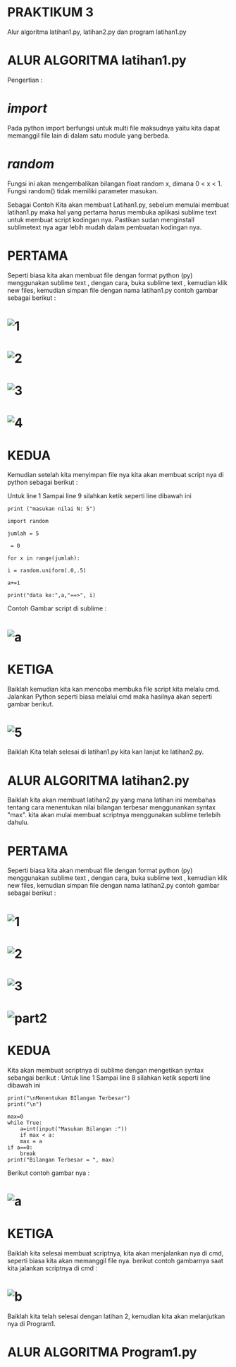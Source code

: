 # PRAKTIKUM 3
Alur algoritma latihan1.py, latihan2.py dan program latihan1.py

# ALUR ALGORITMA latihan1.py
Pengertian :
# *import*
Pada python import berfungsi untuk multi file maksudnya yaitu kita dapat memanggil file lain di dalam satu module yang berbeda.
# *random*
Fungsi ini akan mengembalikan bilangan float random x, dimana 0 < x < 1. Fungsi random() tidak memiliki parameter masukan.

Sebagai Contoh Kita akan membuat Latihan1.py, sebelum memulai membuat latihan1.py maka hal yang pertama harus membuka aplikasi sublime text untuk membuat script kodingan nya. Pastikan sudan menginstall sublimetext nya agar lebih mudah dalam pembuatan kodingan nya.

# PERTAMA
Seperti biasa kita akan membuat file dengan format python (py) menggunakan sublime text , dengan cara, buka sublime text , kemudian klik new files, kemudian simpan file dengan nama latihan1.py contoh gambar sebagai berikut :
# ![1](https://user-images.githubusercontent.com/46699723/52762406-09b3c400-304a-11e9-9d6b-24c32ad4ae6d.png)
# ![2](https://user-images.githubusercontent.com/46699723/52762407-0ae4f100-304a-11e9-9ac6-4ca45bfaf100.png)
# ![3](https://user-images.githubusercontent.com/46699723/52762409-0b7d8780-304a-11e9-9f60-0ad90db88c90.png)
# ![4](https://user-images.githubusercontent.com/46699723/52762411-0caeb480-304a-11e9-957f-2a79b8c749e6.png)

# KEDUA
Kemudian setelah kita menyimpan file nya kita akan membuat script nya di python sebagai berikut :

Untuk line 1 Sampai line 9 silahkan ketik seperti line dibawah ini

    print ("masukan nilai N: 5")

    import random

    jumlah = 5

     = 0

    for x in range(jumlah):

    i = random.uniform(.0,.5)

    a+=1

    print("data ke:",a,"==>", i)
Contoh Gambar script di sublime :
# ![a](https://user-images.githubusercontent.com/46699723/52762677-32888900-304b-11e9-8e20-092a5d3e6511.png)

# KETIGA
Baiklah kemudian kita kan mencoba membuka file script kita melalu cmd.
Jalankan Python seperti biasa melalui cmd maka hasilnya akan seperti gambar berikut.
# ![5](https://user-images.githubusercontent.com/46699723/52762943-4d0f3200-304c-11e9-9dbc-1dbd9fe82dbb.png)
Baiklah Kita telah selesai di latihan1.py kita kan lanjut ke latihan2.py.

# ALUR ALGORITMA latihan2.py
Baiklah kita akan membuat latihan2.py yang mana latihan ini membahas tentang cara menentukan nilai bilangan terbesar menggunankan syntax "max". kita akan mulai membuat scriptnya menggunakan sublime terlebih dahulu.

# PERTAMA
Seperti biasa kita akan membuat file dengan format python (py) menggunakan sublime text , dengan cara, buka sublime text , kemudian klik new files, kemudian simpan file dengan nama latihan2.py contoh gambar sebagai berikut :

# ![1](https://user-images.githubusercontent.com/46699723/52763233-9613b600-304d-11e9-89fe-e0bb0d0d51f7.png)
# ![2](https://user-images.githubusercontent.com/46699723/52763234-96ac4c80-304d-11e9-8b07-0827b9a54626.png)
# ![3](https://user-images.githubusercontent.com/46699723/52763236-96ac4c80-304d-11e9-817d-8f651bdec61f.png)
# ![part2](https://user-images.githubusercontent.com/46699723/52763238-9744e300-304d-11e9-8020-0473cc65f6ba.png)

# KEDUA
Kita akan membuat scriptnya di sublime dengan mengetikan syntax sebangai berikut :
Untuk line 1 Sampai line 8 silahkan ketik seperti line dibawah ini

    print("\nMenentukan BIlangan Terbesar")
    print("\n")

    max=0
    while True:
	    a=int(input("Masukan Bilangan :"))
	    if max < a:
		max = a
	if a==0:
		break
    print("Bilangan Terbesar = ", max)

Berikut contoh gambar nya :
# ![a](https://user-images.githubusercontent.com/46699723/52763662-4c2bcf80-304f-11e9-83c4-a3b6a647f570.png)

# KETIGA
Baiklah kita selesai membuat scriptnya, kita akan menjalankan nya di cmd, seperti biasa kita akan memanggil file nya.
berikut contoh gambarnya saat kita jalankan scriptnya di cmd :
# ![b](https://user-images.githubusercontent.com/46699723/52763910-569a9900-3050-11e9-8cb4-6607b77b1e77.png)
Baiklah kita telah selesai dengan latihan 2, kemudian kita akan melanjutkan nya di Program1.

# ALUR ALGORITMA Program1.py


